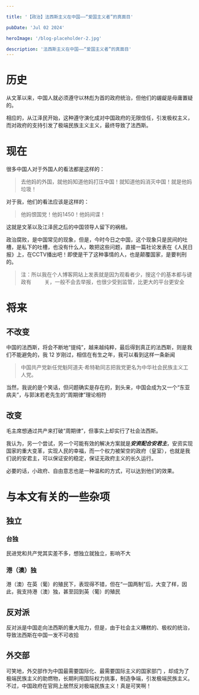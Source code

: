 ```yaml
---

title: '【政治】法西斯主义在中国——“爱国主义者”的真面目'

pubDate: 'Jul 02 2024'

heroImage: '/blog-placeholder-2.jpg'

description: '法西斯主义在中国——“爱国主义者”的真面目'
---
```


# 历史

从文革以来，中国人就必须遵守以林彪为首的政府统治，但他们的龌龊是母庸置疑的。

相应的，从江泽民开始，这种遵守演化成对中国政府的无限信任，引发极权主义，而对政府的支持引发了极端民族主义主义，最终导致了法西斯。

# 现在

很多中国人对于外国人的看法都是这样的：

> 去他妈的外国，就他妈知道他妈打压中国！就知道他妈消灭中国！就是他妈垃圾！

对于我，他们的看法应该是这样的：

> 他妈恨国党！他妈1450！他妈间谍！

这就是文革以及江泽民之后的中国领导人留下的祸根。

政治腐败，是中国常见的现象，但是，今时今日之中国，这个现象只是民间的吐槽，是私下的吐槽，也没有什么人，敢把这些问题，直接一篇社论发表在《人民日报》上，在CCTV播出吧！即使是干了这种事情的人，也是颠覆国家，是要判刑的。

> 注：所以我在个人博客网站上发表就是因为观看者少，搜这个的基本都与键政有            关，一般不会去举报，也很少受到监管，比更大的平台更安全

# 将来

## 不改变

中国的法西斯，将会不断地“提纯”，越来越纯粹，最后得到真正的法西斯，则是我们不能避免的，我 $12$ 岁刚过，相信在有生之年，我可以看到这样一条新闻

> 中国共产党新任党魁阿道夫·希特勒同志把我党更名为中华社会民族主义工人党。

当然，我说的是个笑话，但问题确实是存在的，到头来，中国会成为又一个“东亚病夫”，与郭沫若老先生的“周期律”理论相符

## 改变

毛主席想通过共产来打破“周期律”，但事实上却实行了社会法西斯。

我认为，另一个尝试，另一个可能有效的解决方案就是***安资配合安君主***，安资实现国家的重大变革，实现人民的幸福，而一个权力被架空的政府（皇室），也就是我们说的安君主，可以保证安的稳定，保证无政府主义的长久运行。

必要的话，小政府、自由意志也是一种温和的方式，可以达到他们的效果。

# 与本文有关的一些杂项

## 独立

### 台独

民进党和共产党其实差不多，想独立就独立，影响不大

### 港（澳）独

港（澳）在英（葡）的殖民下，表现得不错，但在“一国两制”后，大变了样，因此，我支持港（澳）独，甚至回到英（葡）的殖民

## 反对派

反对派是中国走向法西斯的重大阻力，但是，由于社会主义糟糕的、极权的统治，导致法西斯在中国一发不可收拾

## 外交部

可笑地，外交部作为中国最需要国际化、最需要国际主义的国家部门  ，却成为了极端民族主义的助燃物，长期利用国际权力挑事，制造争端，引发极端民族主义。不过，中国政府在官网上居然反对极端民族主义！真是可笑啊！




